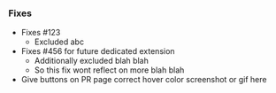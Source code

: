 ### Fixes
* Fixes #123
  * Excluded abc
* Fixes #456 for future dedicated extension
  * Additionally excluded blah blah
  * So this fix wont reflect on more blah blah
* Give buttons on PR page correct hover color
screenshot or gif here
